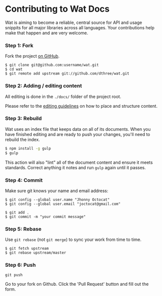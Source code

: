 # Contributing to Wat Docs

Wat is aiming to become a reliable, central source for API and usage snippits for all major libraries across all languages. Your contributions help make that happen and are very welcome.

### Step 1: Fork

Fork the project [on GitHub](https://github.com/dthree/wat).

```text
$ git clone git@github.com:username/wat.git
$ cd wat
$ git remote add upstream git://github.com/dthree/wat.git
```

### Step 2: Adding / editing content

All editing is done in the `./docs/` folder of the project root. 

Please refer to the [editing guidelines](https://github.com/dthree/wat/blob/master/editing.md) on how to place and structure content.

### Step 3: Rebuild

Wat uses an index file that keeps data on all of its documents. When you have finished editing and are ready to push your changes, you'll need to rebuild the index.

```bash
$ npm install -g gulp
$ gulp
```
This action will also "lint" all of the document content and ensure it meets standards. Correct anything it notes and run `gulp` again until it passes.

### Step 4: Commit

Make sure git knows your name and email address:

```text
$ git config --global user.name "Jhonny Octocat"
$ git config --global user.email "joctocat@gmail.com"
```

```
$ git add .
$ git commit -m "your commit message"
```

### Step 5: Rebase

Use `git rebase` (not `git merge`) to sync your work from time to time.

```text
$ git fetch upstream
$ git rebase upstream/master
```

### Step 6: Push

```text
git push
```

Go to your fork on Github. Click the 'Pull Request' button and fill out the form.